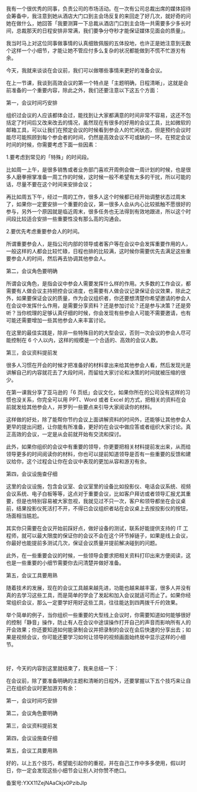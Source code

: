 我有一个很优秀的同事，负责公司的市场活动。在一次有公司总裁出席的媒体招待会筹备中，我注意到她从酒店大门口到主会场反复的来回走了好几次，就好奇的问她在做什么，她回答「我要测算一下总裁从酒店门口到主会场一共需要多少多长时间，总裁那天的日程安排非常满，我们要争分夺秒才能保证媒体见面会的质量」。

我当时马上对这位同事做事情的认真细致佩服的五体投地，也许正是她注意到无数个这样一个小细节，才能让她不管应付多么复杂的状况都能做到不慌不忙游刃有余。

今天，我就来谈谈在会议前，我们可以做哪些事情来更好的准备会议。

在上一节课，我谈到高效会议的第一个特点是「主题明确，日程清晰」，这就是会前准备的一个重要内容，除此之外，我们还要注意以下这五个方面：

第一，会议时间巧安排

组织过会议的人应该都体会过，能找到让大家都满意的时间非常不容易，这还不包括定了时间后又改来改去的情况，虽然现在有很多的好用的会议工具，比如微软的邮箱工具，可以让我们在预定会议的时候看到参会人的忙闲状态，但是预约会议时能尽可能照顾到每个参会者的时间，仍然是高效会议不可或缺的一环。在预定会议时间的时候，你需要考虑下面一些因素：

1.要考虑到常见的「特殊」的时间段。

比如周一上午，是很多销售或者业务部门喜欢开周例会做一周计划的时候，也是很多人磨拳擦掌准备一周工作的时候，这时候一般不希望有太多的干扰，所以可能的话，尽量不要在这个时间来安排会议；

再比如周五下午，经过一周的工作，很多人这个时候都已经开始调整状态过周末了，如果你一定要安排一个重要的会议，第一很多人会从内心比较抵触不愿很好的参与，另外一个原因就是临近周末，很多任务也无法得到有效地跟进，所以这个时间段比较适合安排一些重要性没有那么高的沟通会。

2.要优先考虑重要参会人的时间。

所谓重要参会人，是指公司内部的领导或者客户等在会议中会发挥重要作用的人，一般这样的人都会比较忙碌，日程也排的比较满，这时候你需要优先去满足这些重要参会人的时间，然后再去协调其他参会人。

第二，会议角色要明确

所谓会议角色，是指会议中参会人需要发挥什么样的作用。大多数的工作会议，都需要有人做会议主持把控会议进度，也需要有人做会议记录保证会议效果，除此之外，如果要保证会议的质量，作为会议组织者，你还要想清楚你希望邀请的参会人在会议中发挥什么作用，是需要分享资料？还是参加讨论？还是参与决策？还是旁听？当你梳理的足够认真仔细的时候，你会发现有些参会人可能不需要邀请，也有可能还需要增加一些其他参会人来丰富讨论。

在这里的最佳实践是，除非一些特殊目的的大型会议，否则一次会议的参会人尽可能控制在 6 个人以内，这样的规模是一个合适的、高效的会议人数。

第三，会议资料提前发

很多人习惯在开会的时候才把准备好的材料拿出来给其他参会人看，然后发现光是讲解自己的内容就花去了大段时间，而留给大家讨论和决策的时间就被压缩的很少。

在第一课我分享了亚马逊的「6 页纸」会议文化，如果你所在的公司没有这样的习惯也没关系，你完全可以用 PPT、Word 或者 Excel 的方式，把相关的资料在会前就发给其他参会人，并罗列一些要点来引导大家阅读你的材料。

这样做的好处，除了能帮你节约会议上面讲解资料的时间外，还能够让其他参会人更早的提出问题，让你能有所准备，更好的在会议中做应答或者组织大家讨论。真正高效的会议，一定是从会前就开始有交流和探讨。

此外，如果你组织的会议中有重要的领导，你更要把相关材料提前发出来，从而给领导更多的时间阅读你的材料，你也可以提前知道领导是否有一些重要的反馈和建议给你，这个过程会让你在会议中表现的更加从容和游刃有余。

第四，会议设施查仔细

这里的会议设施，包含会议室、会议室里的设备比如投影仪、电话会议系统、视频会议系统、电子白板等等，这点对于重要会议，比如客户拜访或者领导汇报尤其重要，但是也特别容易被大家忽视，我就见过不只一次，客户和领导都坐在会议桌前，结果投影仪死活打不开，不得已会议组织者站在会议桌上去按投影仪的按钮，场面相当尴尬。

其实你只需要在会议开始前踩好点，做好设备的测试，联系好能提供支持的 IT 工程师，就可以最大限度的保证你的会议不会在这个环节掉链子，如果是线上会议，你最好也能提前多测试几次，保证会议质量并提前解决碰到的问题。

此外，在一些重要会议的时候，一些领导会要求把相关资料打印出来方便阅读，这也是一些重要的小细节需要你去问清楚并做好准备。

第五，会议工具要用熟

随着技术的发展，现在的会议工具越来越先进，功能也越来越丰富，很多人并没有真的去学习这些工具，而是简单的学会了发起和加入会议就适可而止了。如果你经常组织会议，那么一定要学好用好这些工具，往往能达到四两拨千斤的效果。

举个简单的例子，当你组织一些重要的大型线上会议时，你需要知道如何能够很好的控制「静音」操作，防止有人在会议中途误操作打开自己的声音而影响所有人的开会效果；你还要知道如何能录制会议并把录制的会议在会后快速的分享出去；如果是视频会议，你可能还要学习如何让领导的视频画面始终居中显示这样的小细节。

 

好，今天的内容到这里就结束了，我来总结一下：

在会议前，除了要准备明确的主题和清晰的日程外，还要掌握以下五个技巧来让自己在组织会议时更加游刃有余：

第一，会议时间巧安排

第二，会议角色要明确

第三，会议资料提前发

第四，会议设施查仔细

第五，会议工具要用熟

好的，以上五个技巧，希望能引起你的重视，并在自己工作中多多使用，假以时日，你一定会发现这些小细节会让别人对你赞不绝口。

备案号:YXX11ZejNAaCkjx0PzibJlp